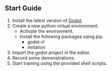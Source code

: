 ## Start Guide
1. Install the latest version of [Godot](https://godotengine.org/download/).
2. Create a new python virtual environment.
    - Activate the environment.
    - Install the following packages using pip.
        - godot-rl
        - imitation
3. Import the godot project in the editor.
4. Record some demonstrations.
5. Start training using the provided shell scripts.
